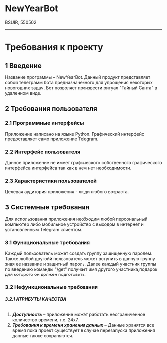 ﻿# NewYearBot
BSUIR, 550502
***

# **Требования к проекту**
## **1 Введение**
Название программы – NewYearBot. 
Данный продукт представляет собой телеграмм бота предназначенного для упрощения некоторых новогодних задач.
Бот позволяет произвести ритуал "Тайный Санта" в удаленном виде.
## **2 Требования пользователя**
### **2.1 Программные интерфейсы**
Приложение написано на языке Python.
Графический интерфейс предоставляет само приложение Telegram.

### **2.2 Интерфейс пользователя**
Данное приложение не имеет графического собственного графического интерфейса интерфейса так как в нем нет необходимости.
### **2.3 Характеристики пользователей**
Целевая аудитория приложения - люди любого возраста.

## **3 Системные требования**
Для использования приложения необходим любой персональный компьютер либо мобильное устройство с выходом в интернет и установленным Telegram клиентом. 

### **3.1 Функциональные требования**
Каждый пользователь может создать группу защищенную паролем.
Также любой другойй пользователь может вступить в данную группу зная ее название и защитный пароль.
Далее каждый участник группы по введению команды "/get" получает имя другого участника,подарок для которого он должен подготовить.

### **3.2 Нефункциональные требования**
###### **3.2.1 АТРИБУТЫ КАЧЕСТВА**
1. **_Доступность_** – приложение может работать неограниченное количество времени, т.е. 24x7.
2. **_Требования к времени хранения данных_** – Данные хранятся все время пока проект существует в случае перезапуска приложения данные также сохраняются.